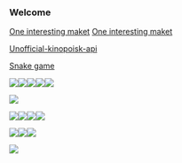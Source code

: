### Welcome
[One interesting maket](https://gamaunov.github.io/maket_03/)
<a href="https://gamaunov.github.io/maket_03/" target="_blank">One interesting maket</a>

[Unofficial-kinopoisk-api](https://gamaunov.github.io/Unofficial-kinopoisk-api/)

[Snake game](https://github.com/Gamaunov/Snake)

<img src="https://img.shields.io/badge/HTML5-024008?style=for-the-badge&logo=HTML5&logoColor=E34F26"/><img src="https://img.shields.io/badge/CSS3-024008?style=for-the-badge&logo=CSS3&logoColor=1572B6"/><img src="https://img.shields.io/badge/Sass-024008?style=for-the-badge&logo=Sass&logoColor=#CC6699"/><img src="https://img.shields.io/badge/Autoprefixer-024008?style=for-the-badge&logo=Autoprefixer&logoColor=DD3735"/><img src="https://img.shields.io/badge/BEM-024008?style=for-the-badge&logo=BEM&logoColor=000000"/>

<img src="https://img.shields.io/badge/JavaScript-024008?style=for-the-badge&logo=JavaScript&logoColor=F7DF1E"/>



<img src="https://img.shields.io/badge/npm-024008?style=for-the-badge&logo=npm&logoColor=CB3837"/><img src="https://img.shields.io/badge/Webpack-024008?style=for-the-badge&logo=Webpack&logoColor=8DD6F9"/><img src="https://img.shields.io/badge/Git-024008?style=for-the-badge&logo=Git&logoColor=F05032"/><img src="https://img.shields.io/badge/GitHub-024008?style=for-the-badge&logo=GitHub&logoColor=181717"/>

<img src="https://img.shields.io/badge/WebStorm-024008?style=for-the-badge&logo=WebStorm&logoColor=000000"/><img src="https://img.shields.io/badge/Visual Studio Code-024008?style=for-the-badge&logo=Visual Studio Code&logoColor=007ACC"/><img src="https://img.shields.io/badge/Figma-024008?style=for-the-badge&logo=Figma&logoColor=F24E1E"/>

<img src="https://img.shields.io/badge/MDN Web Docs-024008?style=for-the-badge&logo=MDN Web Docs&logoColor=000000"/>




